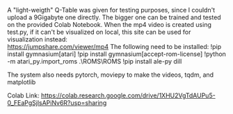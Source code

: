 A "light-weigth" Q-Table was given for testing purposes, since I couldn't upload a 9Gigabyte one directly. The bigger one can be trained and tested on the provided Colab Notebook.
When the mp4 video is created using test.py, if it can't be visualized on local, this site can be used for visualization instead:	
	https://jumpshare.com/viewer/mp4
 The following need to be installed:
!pip install gymnasium[atari]
!pip install gymnasium[accept-rom-license]
!python -m atari_py.import_roms .\ROMS\ROMS
!pip install ale-py dill

The system also needs pytorch, moviepy to make the videos, tqdm, and matplotlib 

Colab Link: https://colab.research.google.com/drive/1XHU2VgTdAUPu5-0_FEaPgSjlsAPiNv6R?usp=sharing

